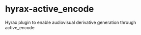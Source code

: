 # hyrax-active_encode
Hyrax plugin to enable audiovisual derivative generation through active_encode
